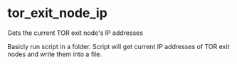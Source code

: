 # tor_exit_node_ip
Gets the current TOR exit node's IP addresses

Basicly run script in a folder. Script will get current IP addresses of TOR exit nodes and write them into a file.
